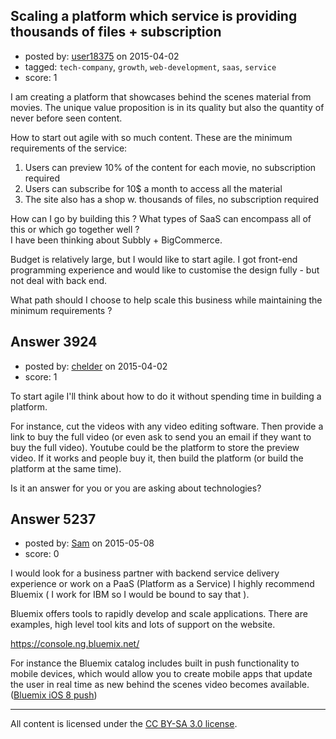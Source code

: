 ## Scaling a platform which service is providing thousands of files + subscription

- posted by: [user18375](https://stackexchange.com/users/3746660/user18375) on 2015-04-02
- tagged: `tech-company`, `growth`, `web-development`, `saas`, `service`
- score: 1

I am creating a platform that showcases behind the scenes material from movies. The unique value proposition is in its quality but also the quantity of never before seen content.

How to start out agile with so much content. These are the minimum requirements of the service:

1. Users can preview 10% of the content for each movie, no subscription required
2. Users can subscribe for 10$ a month to access all the material
3. The site also has a shop w. thousands of files, no subscription required

How can I go by building this ? What types of SaaS can encompass all of this or which go together well ?<br />
I have been thinking about Subbly + BigCommerce.

Budget is relatively large, but I would like to start agile. I got front-end programming experience and would like to customise the design fully - but not deal with back end.

What path should I choose to help scale this business while maintaining the minimum requirements ?


## Answer 3924

- posted by: [chelder](https://stackexchange.com/users/1234525/chelder) on 2015-04-02
- score: 1

To start agile I'll think about how to do it without spending time in building a platform. 

For instance, cut the videos with any video editing software. Then provide a link to buy the full video (or even ask to send you an email if they want to buy the full video). Youtube could be the platform to store the preview video. If it works and people buy it, then build the platform (or build the platform at the same time). 

Is it an answer for you or you are asking about technologies?


## Answer 5237

- posted by: [Sam](https://stackexchange.com/users/2541867/sam) on 2015-05-08
- score: 0

<p>I would look for a business partner with backend service delivery experience or work on a PaaS (Platform as a Service) I highly recommend Bluemix ( I work for IBM so I would be bound to say that ).</p>

<p>Bluemix offers tools to rapidly develop and scale applications. There are examples, high level tool kits and lots of support on the website.</p>

<p><a href="https://console.ng.bluemix.net/" rel="nofollow">https://console.ng.bluemix.net/</a></p>

<p>For instance the Bluemix catalog includes built in push functionality to mobile devices, which would allow you to create mobile apps that update the user in real time as new behind the scenes video becomes available. (<a href="https://console.ng.bluemix.net/?ace_base=true/#/store/cloudOEPaneId=store&amp;serviceOfferingGuid=aa206aa9-1c49-499b-86ad-add09f73fabd&amp;fromCatalog=true" rel="nofollow">Bluemix iOS 8 push</a>)</p>




---

All content is licensed under the [CC BY-SA 3.0 license](https://creativecommons.org/licenses/by-sa/3.0/).
